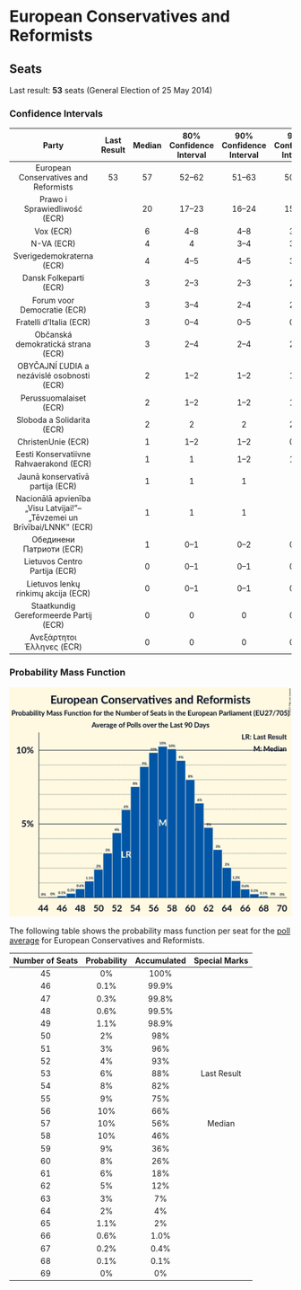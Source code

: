# European Conservatives and Reformists

## Seats

Last result: **53** seats (General Election of 25 May 2014)

### Confidence Intervals

| Party | Last Result | Median | 80% Confidence Interval | 90% Confidence Interval | 95% Confidence Interval | 99% Confidence Interval |
|:-----:|:-----------:|:------:|:-----------------------:|:-----------------------:|:-----------------------:|:-----------------------:|
| European Conservatives and Reformists | 53 | 57 | 52–62 | 51–63 | 50–64 | 48–66 |
| Prawo i Sprawiedliwość (ECR) | | 20 | 17–23 | 16–24 | 15–24 | 14–25 |
| Vox (ECR) | | 6 | 4–8 | 4–8 | 3–9 | 3–9 |
| N-VA (ECR) | | 4 | 4 | 3–4 | 3–4 | 3–5 |
| Sverigedemokraterna (ECR) | | 4 | 4–5 | 4–5 | 3–5 | 3–6 |
| Dansk Folkeparti (ECR) | | 3 | 2–3 | 2–3 | 2–3 | 2–3 |
| Forum voor Democratie (ECR) | | 3 | 3–4 | 2–4 | 2–4 | 2–4 |
| Fratelli d’Italia (ECR) | | 3 | 0–4 | 0–5 | 0–5 | 0–5 |
| Občanská demokratická strana (ECR) | | 3 | 2–4 | 2–4 | 2–4 | 2–4 |
| OBYČAJNÍ ĽUDIA a nezávislé osobnosti (ECR) | | 2 | 1–2 | 1–2 | 1–2 | 1–2 |
| Perussuomalaiset (ECR) | | 2 | 1–2 | 1–2 | 1–2 | 1–2 |
| Sloboda a Solidarita (ECR) | | 2 | 2 | 2 | 2–3 | 1–3 |
| ChristenUnie (ECR) | | 1 | 1–2 | 1–2 | 0–2 | 0–2 |
| Eesti Konservatiivne Rahvaerakond (ECR) | | 1 | 1 | 1–2 | 1–2 | 1–2 |
| Jaunā konservatīvā partija (ECR) | | 1 | 1 | 1 | 1 | 1 |
| Nacionālā apvienība „Visu Latvijai!”–„Tēvzemei un Brīvībai/LNNK” (ECR) | | 1 | 1 | 1 | 1 | 1 |
| Обединени Патриоти (ECR) | | 1 | 0–1 | 0–2 | 0–2 | 0–2 |
| Lietuvos Centro Partija (ECR) | | 0 | 0–1 | 0–1 | 0–1 | 0–1 |
| Lietuvos lenkų rinkimų akcija (ECR) | | 0 | 0–1 | 0–1 | 0–1 | 0–1 |
| Staatkundig Gereformeerde Partij (ECR) | | 0 | 0 | 0 | 0–1 | 0–1 |
| Ανεξάρτητοι Έλληνες (ECR) | | 0 | 0 | 0 | 0–1 | 0–1 |

### Probability Mass Function

![Graph with seats probability mass function not yet produced](average-seats-pmf-europeanconservativesandreformists.png "Seats Probability Mass Function")

The following table shows the probability mass function per seat for the [poll average](average.html) for European Conservatives and Reformists.

| Number of Seats | Probability | Accumulated | Special Marks |
|:---------------:|:-----------:|:-----------:|:-------------:|
| 45 | 0% | 100% |  |
| 46 | 0.1% | 99.9% |  |
| 47 | 0.3% | 99.8% |  |
| 48 | 0.6% | 99.5% |  |
| 49 | 1.1% | 98.9% |  |
| 50 | 2% | 98% |  |
| 51 | 3% | 96% |  |
| 52 | 4% | 93% |  |
| 53 | 6% | 88% | Last Result |
| 54 | 8% | 82% |  |
| 55 | 9% | 75% |  |
| 56 | 10% | 66% |  |
| 57 | 10% | 56% | Median |
| 58 | 10% | 46% |  |
| 59 | 9% | 36% |  |
| 60 | 8% | 26% |  |
| 61 | 6% | 18% |  |
| 62 | 5% | 12% |  |
| 63 | 3% | 7% |  |
| 64 | 2% | 4% |  |
| 65 | 1.1% | 2% |  |
| 66 | 0.6% | 1.0% |  |
| 67 | 0.2% | 0.4% |  |
| 68 | 0.1% | 0.1% |  |
| 69 | 0% | 0% |  |


